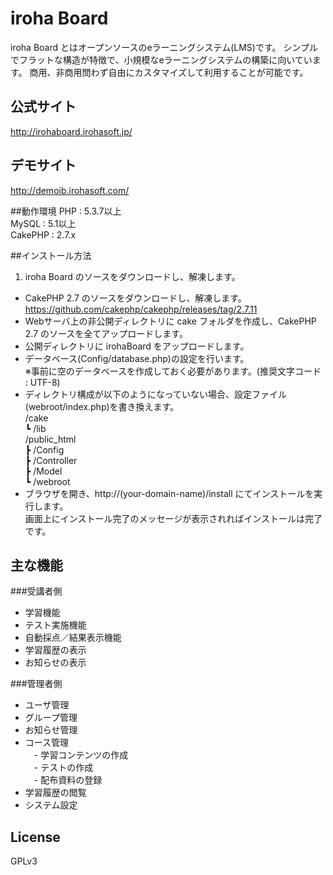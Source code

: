 # iroha Board

iroha Board とはオープンソースのeラーニングシステム(LMS)です。
シンプルでフラットな構造が特徴で、小規模なeラーニングシステムの構築に向いています。
商用、非商用問わず自由にカスタマイズして利用することが可能です。

## 公式サイト
http://irohaboard.irohasoft.jp/

## デモサイト
http://demoib.irohasoft.com/

##動作環境
PHP : 5.3.7以上  
MySQL : 5.1以上  
CakePHP : 2.7.x  

##インストール方法
1. iroha Board のソースをダウンロードし、解凍します。
* CakePHP 2.7 のソースをダウンロードし、解凍します。  
https://github.com/cakephp/cakephp/releases/tag/2.7.11
* Webサーバ上の非公開ディレクトリに cake フォルダを作成し、CakePHP 2.7 のソースを全てアップロードします。
* 公開ディレクトリに irohaBoard をアップロードします。
* データベース(Config/database.php)の設定を行います。  
  ※事前に空のデータベースを作成しておく必要があります。(推奨文字コード : UTF-8)  
* ディレクトリ構成が以下のようになっていない場合、設定ファイル(webroot/index.php)を書き換えます。  
/cake  
┗ /lib  
/public_html  
┣ /Config  
┣ /Controller  
┣ /Model  
┗ /webroot  
* ブラウザを開き、http://(your-domain-name)/install にてインストールを実行します。  
画面上にインストール完了のメッセージが表示されればインストールは完了です。

## 主な機能
###受講者側
* 学習機能
* テスト実施機能
* 自動採点／結果表示機能
* 学習履歴の表示
* お知らせの表示

###管理者側
* ユーザ管理
* グループ管理
* お知らせ管理
* コース管理  
　- 学習コンテンツの作成  
　- テストの作成  
　- 配布資料の登録  
* 学習履歴の閲覧
* システム設定
  

## License
GPLv3
